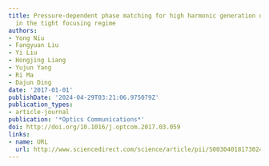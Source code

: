 ```yaml
---
title: Pressure-dependent phase matching for high harmonic generation of Ar and N2
  in the tight focusing regime
authors:
- Yong Niu
- Fangyuan Liu
- Yi Liu
- Hongjing Liang
- Yujun Yang
- Ri Ma
- Dajun Ding
date: '2017-01-01'
publishDate: '2024-04-29T03:21:06.975079Z'
publication_types:
- article-journal
publication: '*Optics Communications*'
doi: http://doi.org/10.1016/j.optcom.2017.03.059
links:
- name: URL
  url: http://www.sciencedirect.com/science/article/pii/S0030401817302420
---
```

